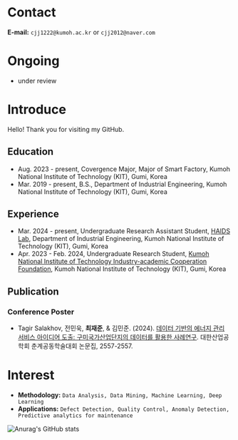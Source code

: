 # Contact
**E-mail:** `cjj1222@kumoh.ac.kr` or `cjj2012@naver.com`

# Ongoing
- under review

# Introduce

Hello! Thank you for visiting my GitHub.

  ## Education
  - Aug. 2023 - present, Covergence Major, Major of Smart Factory, Kumoh National Institute of Technology (KIT), Gumi, Korea
  - Mar. 2019 - present, B.S., Department of Industrial Engineering, Kumoh National Institute of Technology (KIT), Gumi, Korea

  ## Experience
  - Mar. 2024 - present, Undergraduate Research Assistant Student, [HAIDS Lab](https://sites.google.com/view/ids-kit/home), Department of Industrial Engineering, Kumoh National Institute of Technology (KIT), Gumi, Korea
  - Apr. 2023 - Feb. 2024, Undergraduate Research Student, [Kumoh National Institute of Technology Industry-academic Cooperation Foundation](https://iacf.kumoh.ac.kr/iacf/index.do), Kumoh National Institute of Technology (KIT), Gumi, Korea   

  ## Publication
  ### Conference Poster
  - Tagir Salakhov, 전민욱, **최재준**, & 김민준. (2024). [데이터 기반의 에너지 관리 서비스 아이디어 도출: 구미국가산업단지의 데이터를 활용한 사례연구](https://github.com/jaejunchoe/2024-Spring-Joint-Conference-of-KORMS-and-KIIE). 대한산업공학회 춘계공동학술대회 논문집, 2557-2557.


# Interest
- **Methodology:** `Data Analysis, Data Mining, Machine Learning, Deep Learning`
- **Applications:** `Defect Detection, Quality Control, Anomaly Detection, Predictive analytics for maintenance`



![Anurag's GitHub stats](https://github-readme-stats.vercel.app/api?username=jaejunchoe&show_icons=true&theme=dracula)




